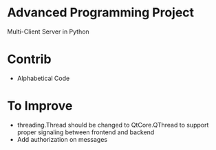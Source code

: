 # Advanced Programming Project

Multi-Client Server in Python

# Contrib

- Alphabetical Code

# To Improve

- threading.Thread should be changed to QtCore.QThread to support proper signaling between frontend and backend
- Add authorization on messages
